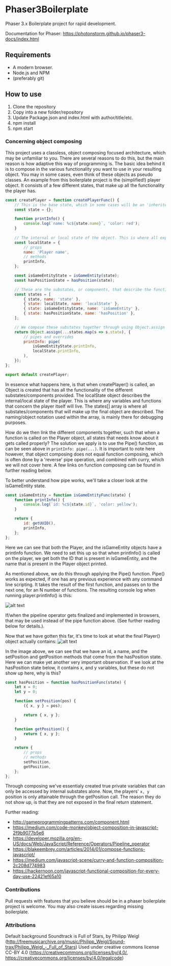# Phaser3Boilerplate

Phaser 3.x Boilerplate project for rapid development.

Documentation for Phaser: https://photonstorm.github.io/phaser3-docs/index.html

## Requirements
-   A modern browser.
-   Node.js and NPM
-   (preferably git)

## How to use

1. Clone the repository
2. Copy into a new folder/repository
3. Update Package.json and index.html with author/title/etc.
4. npm install
5. npm start

### Concerning object composing
This project uses a classless, object composing focused architecture, which may be unfamiliar to you. There are several reasons to do this, but the main reason is how adaptive this way of programming is. The basic idea behind it is to compose in the various functionality you want to use in your resulting object. You may in some cases, even think of these objects as pseudo classes. An example from this boilerplate project is the (simplified!) player object. It consists of a few different states, that make up all the functionality the player has. 
```javascript
const createPlayer = function createPlayerFunc() {
    // This is the base state, which in some cases will be an 'inherited' value, i.e Phaser.Scene
    const state = {};

    function printInfo() {
        console.log(`name: %c${state.name}`, 'color: red');
    }
    
    // The internal or local state of the object. This is where all exposed variables, properties and methods are described.
    const localState = {
        // props
        name: 'Player name',
        // methods
        printInfo,
    };

    const isGameEntityState = isGameEntity(state);
    const hasPositionState = hasPosition(state);

    // These are the substates, or components, that describe the functionality of the resulting object.
    const states = [
        { state, name: 'state' },
        { state: localState, name: 'localState' },
        { state: isGameEntityState, name: 'isGameEntity' },
        { state: hasPositionState, name: 'hasPosition' },
    ];

    // We compose these substates together through using Object.assign when Player() is called.
    return Object.assign(...states.map(s => s.state), {
        // pipes and overrides
        printInfo: pipe(
            isGameEntityState.printInfo,
            localState.printInfo,
        ),
    });
};

export default createPlayer;
```

In essence what happens here, is that when createPlayer() is called, an Object is created that has all the functionality of the different substates/components provided. The localState object describes the internal/local state of the player. This is where any variables and functions that concern the player itself will live. The states[] array is where all substates/components that will make up the final object are described. The naming/object notation used within the array, is mainly there for debugging purposes. 

How do we then link the different components together, such that when a function is called on the Player object, all states that needs know about it gets called properly? The solution we apply is to use the Pipe() function, as can be seen above in `printInfo: pipe(...)`. It is important to note here however, that object composing does not equal function composing, which is often done by a 'reverse' pipe operation, and combined with curry, which we will not cover here. A few links on function composing can be found in further reading below.

To better understand how pipe works, we'll take a closer look at the isGameEntity state. 
```javascript
const isGameEntity = function isGameEntityFunc(state) {
    function printInfo() {
        console.log(`id: %c${state.id}`, 'color: yellow');
    }

    return {
        id: getUUID(),
        printInfo,
    };
};
```
Here we can see that both the Player, and the isGameEntity objects have a printInfo function. We need to set this up so that when printInfo() is called on the player, we get both the ID that is present in isGameEntity, and the name that is present in the Player object printed.

As mentioned above, we do this through applying the Pipe() function. Pipe() works as expected, if one has any previous experience with any command line scripting. It takes the result of the first function, and passes on to the next one, for an N number of functions. The resulting console log when running player.printInfo() is this:


![alt text](https://i.imgur.com/vHue8rn.png "Screenshot of the console output.")

If/when the pipeline operator gets finalized and implemented in browsers, that may be used instead of the pipe function above. (See further reading below for details.). 

Now that we have gotten this far, it's time to look at what the final Player() object actually contains:
![alt text](https://i.imgur.com/VGen7Li.png "Screenshot of the player object.")

In the image above, we can see that we have an id, a name, and the setPosition and getPosition methods that come from the hasPosition state. Here we can make yet another very important observation. If we look at the hasPosition state below, it contains x, and y variables, but these do not show up here, why is this?
```javascript
const hasPosition = function hasPositionFunc(state) {
    let x = 0;
    let y = 0;

    function setPosition(pos) {
        ({ x, y } = pos);

        return { x, y };
    }

    function getPosition() {
        return { x, y };
    }

    return {
        // props
        // methods
        setPosition,
        getPosition,
    };
};
```
Through composing we've essentialy created true private variables that can only be accessed by internal substates alone. Now, the players' `x, y` position is only attainable through the getPosition call. The reason they do not show up, is that they are not exposed in the final return statement.


Further reading:
* http://gameprogrammingpatterns.com/component.html
* https://medium.com/code-monkey/object-composition-in-javascript-2f9b9077b5e6
* https://developer.mozilla.org/en-US/docs/Web/JavaScript/Reference/Operators/Pipeline_operator
* https://blakeembrey.com/articles/2014/01/compose-functions-javascript/
* https://medium.com/javascript-scene/curry-and-function-composition-2c208d774983
* https://hackernoon.com/javascript-functional-composition-for-every-day-use-22421ef65a10

### Contributions

Pull requests with features that you believe should be in a phaser boilerplate project is welcome. You may also create issues regarding missing boilerplate.

### Attributions

Default background Soundtrack is Full of Stars, by Philipp Weigl (http://freemusicarchive.org/music/Philipp_Weigl/Sound-trax/Philipp_Weigl_-_Full_of_Stars)
Used under creative commons license CC-BY 4.0 (https://creativecommons.org/licenses/by/4.0/, https://creativecommons.org/licenses/by/4.0/legalcode)
